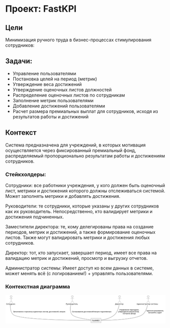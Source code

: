 # Проект: FastKPI

## Цели
Минимизация ручного труда в бизнес-процессах стимулирования сотрудников:

## Задачи:
- Управление пользователями
- Постановка целей на период (метрик)
- Утверждение веса достижений
- Утверждение оценочных листов должностей
- Распределение оценочных листов по сотрудникам
- Заполнение метрик пользователями
- Добавление достижений пользователями
- Расчет размера премиальных выплат для сотрудников, исходя из результатов работы и достижений

## Контекст
Система предназначена для учреждений, в которых мотивация осуществляется через фиксированный премиальный фонд, распределяемый пропорционально результатам работы и достижениям сотрудников.

### Стейкхолдеры:
Сотрудники: все работники учреждения, у кого должен быть оценочный лист, метрики и достижения которого должны отслеживаться системой. Может заполнять метрики и добавлять достижения.

Руководители: те сотрудники, которые указаны у других сотрудников как их руководитель. Непосредственно, кто валидирует метрики и достижения подчиненных.

Заместители директора: те, кому делегированы права на создание периодов, метрик и достижений, а также формирование оценочных листов. Также могут валидировать метрики и достижения любых сотрудников.

Директор: тот, кто запускает, завершает период, имеет все права на валидацию метрик и достижений, просмотр и выгрузку отчетов.

Администратор системы: Имеет доступ ко всем данных в системе, может менять всё (с логированием!) + управлять пользователями. 

### Контекстная диаграмма
![context.svg](uml/c4_context.svg)